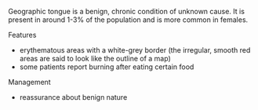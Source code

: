 Geographic tongue is a benign, chronic condition of unknown cause. It is present in around 1\-3% of the population and is more common in females.  
  
Features  
* erythematous areas with a white\-grey border (the irregular, smooth red areas are said to look like the outline of a map)
* some patients report burning after eating certain food

  
Management  
* reassurance about benign nature
